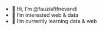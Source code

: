 - 👋 Hi, I’m @fauziafifnevandi
- 👀 I’m interested web & data
- 🌱 I’m currently learning data & web

<!---
fauziafifnevandi/fauziafifnevandi is a ✨ special ✨ repository because its `README.md` (this file) appears on your GitHub profile.
You can click the Preview link to take a look at your changes.
--->
